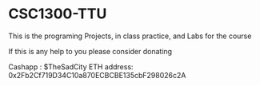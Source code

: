 # CSC1300-TTU
This is the programing Projects, in class practice, and Labs for the course

If this is any help to you please consider donating 

Cashapp : $TheSadCity
ETH address: 0x2Fb2Cf719D34C10a870ECBCBE135cbF298026c2A
